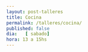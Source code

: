 ```yaml
---
layout: post-talleres
title: Cocina
permalink: /talleres/cocina/
published: false
dia:   [ sabado]
hora: 13 a 15hs
---
```

